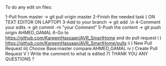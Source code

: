 To do any edit on files:



1-Pull from master -> git pull origin master 
2-Finish the needed task ( ON TEXT EDITOR ON LAPTOP)
3-Add to your branch -> git add .\n
4-Comment your edits -> git commit -m "your Comment"
5-Push the content -> git push origin AHMED_GAMAL
6-Go to https://github.com/KareemHassaan/AVR_SmartHome and do pull request
	i ) https://github.com/KareemHassaan/AVR_SmartHome/pulls
	ii ) New Pull Request
	iii) Choose Base:master compare:AHMED_GAMAL
	iv ) Create Pull Request
V ) Write the comment to what is edited
7) THANK YOU ANY QUESTIONS ?
